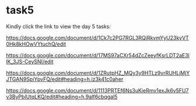 # task5

Kindly click the link to view the day 5 tasks:

https://docs.google.com/document/d/1Ck7c2PG7RGL3RQjRkvmYyU23kyVT0Hk8kHOwVYtuchQ/edit

https://docs.google.com/document/d/17MS97aCXr54dZcZeeyfKsrLDT2aE3llK_3JS-CeySNI/edit

https://docs.google.com/document/d/1ZRutpHZ_MQy3y9HTLz9vrRUHLjMjYJTGAN9SpiYpvFQ/edit#heading=h.iz3k41c0aher

https://docs.google.com/document/d/1113PRTEf6Ns3uKieRmv1exJk6v5FU7v3ByPblUtqLKQ/edit#heading=h.9alf6cbqgal5
